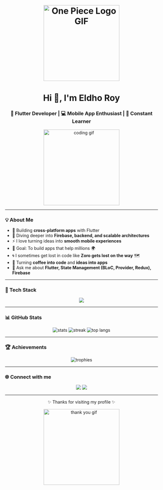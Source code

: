 <h1 align="center">
  <img src="https://raw.githubusercontent.com/Platane/snk/main/media/one-piece.gif" width="250" alt="One Piece Logo GIF">
</h1>

<h1 align="center">Hi 👋, I'm Eldho Roy</h1>
<h3 align="center">🚀 Flutter Developer | 💻 Mobile App Enthusiast | 🌱 Constant Learner</h3>

<p align="center">
  <img src="https://media.giphy.com/media/WUlplcMpOCEmTGBtBW/giphy.gif" width="250" alt="coding gif">
</p>

---

### 💡 About Me  
- 🔭 Building **cross-platform apps** with Flutter  
- 🌱 Diving deeper into **Firebase, backend, and scalable architectures**  
- ⚡ I love turning ideas into **smooth mobile experiences**  
- 🎯 Goal: To build apps that help millions 🌍  
- 🌀 I sometimes get lost in code like **Zoro gets lost on the way** 🗺️  
- 🚀 Turning **coffee into code** and **ideas into apps**  
- 💬 Ask me about **Flutter, State Management (BLoC, Provider, Redux), Firebase**  

---

### 🚀 Tech Stack  
<p align="center">
  <img src="https://skillicons.dev/icons?i=flutter,dart,firebase,git,github,androidstudio,vscode,figma" />
</p>

---

### 📊 GitHub Stats  
<p align="center">
  <img src="https://github-readme-stats.vercel.app/api?username=Eldho1234&show_icons=true&theme=radical" alt="stats" />
  <img src="https://github-readme-streak-stats-eight.vercel.app?user=Eldho1234&theme=radical" alt="streak" />
  <img src="https://github-readme-stats.vercel.app/api/top-langs/?username=Eldho1234&layout=compact&theme=radical" alt="top langs" />
</p>

---

### 🏆 Achievements  
<p align="center">
  <img src="https://github-profile-trophy.vercel.app/?username=Eldho1234&theme=dracula&margin-w=10" alt="trophies" />
</p>

---

### 🌐 Connect with me  
<p align="center">
  <a href="www.linkedin.com/in/eldhoroy" target="_blank"><img src="https://img.shields.io/badge/-LinkedIn-%230077B5.svg?&style=for-the-badge&logo=linkedin&logoColor=white" /></a>
  <a href="mailto:eldhoroy.dev@gmail.com"><img src="https://img.shields.io/badge/-Gmail-D14836?style=for-the-badge&logo=gmail&logoColor=white" /></a>
</p>

---

<p align="center">✨ Thanks for visiting my profile ✨</p>
<p align="center">
  <img src="https://media.giphy.com/media/QvpqTCiEcwtvx6wwJK/giphy.gif" width="250" alt="thank you gif">
</p>
